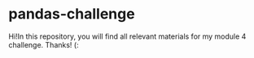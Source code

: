 # pandas-challenge
Hi!In this repository, you will find all relevant materials for my module 4 challenge. Thanks! (:
